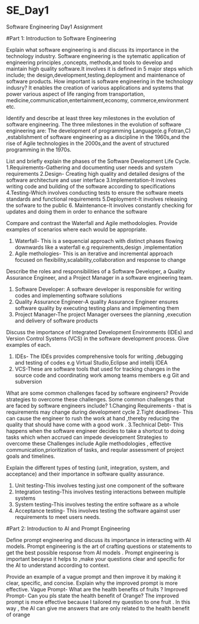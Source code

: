 # SE_Day1
Software Engineering Day1 Assignment

#Part 1: Introduction to Software Engineering

Explain what software engineering is and discuss its importance in the technology industry.
Software engineering is the sytematic application of engineering principles ,concepts, methods,and tools to develop and maintain high quality software.It involves
it is defined in 5 major steps which include; the design,development,testing,deployment and maintenance of software products.
How important is software engineering in the technology indusry? It enables the creation of various applications and systems that power various aspect of life ranging 
from transportation, medicine,communication,entertainment,economy, commerce,environment etc.

Identify and describe at least three key milestones in the evolution of software engineering.
The three milestones in the evolution of software engineering are: The development of programming Language(e.g Fotran,C) ,establishment of software engineering as a discipline in the 1960s,and the rise of Agile technologies in the 2000s,and the avent of structured programming in the 1970s.

List and briefly explain the phases of the Software Development Life Cycle.
1.Requirements-Gathering and documenting user needs and system requirements
2.Design- Creating high quality and detailed designs of the software architecture and user interface 
3.Implementation-It involves writing code and building of the software according to specifications 
4.Testing-Which involves conducting tests to ensure the software meets standards and functional requirements
5.Deployment-It involves releasing the sofware to the public 
6. Maintenance-It involves constantly checking for updates and doing them in order to enhance the software 

Compare and contrast the Waterfall and Agile methodologies. Provide examples of scenarios where each would be appropriate.
1. Waterfall- This is a sequencial approach with distinct phases flowing downwards like a waterfall e.g requirements,design ,implementation
2. Agile methologies- This is an iterative and incremental approach focused on flexibility,scalability,collaboration and response to change 

Describe the roles and responsibilities of a Software Developer, a Quality Assurance Engineer, and a Project Manager in a software engineering team.
1. Software Developer: A software developer is responsible for writing codes and implementing software solutions
2. Quality Assurance Engineer-A quality Assurance Engineer ensures software quality by executing testing plans and implementing them
3. Project Manager-The project Manager oversees the planning ,execution and delivery of software products 

Discuss the importance of Integrated Development Environments (IDEs) and Version Control Systems (VCS) in the software development process. Give examples of each.
1. IDEs- The IDEs provides  comprehensive tools for writing ,debugging and testing of codes e.g Virtual Studio,Eclipse and intellij IDEA
2. VCS-These are software tools that used for tracking changes in the source code and coordinating work among teams members e.g Git and subversion

What are some common challenges faced by software engineers? Provide strategies to overcome these challenges.
Some common challenges that are faced by software engineers include?
1.Changing Requirements - that is requirements may change during development cycle
2.Tight deadlines- This can cause the engineer to rush the work at hand ,thereby reducing the quality that should have come with a good work .
3.Technical Debt- This happens when the software engineer decides to take a shortcut to doing tasks which when accrued can impede development
Strategies to overcome these Challenges include Agile methodologies , effective communication,prioritization of tasks, and reqular assessment of project goals and timelines.

Explain the different types of testing (unit, integration, system, and acceptance) and their importance in software quality assurance.
1. Unit testing-This involves testing just one component of the software
2. Integration testing-This involves testing interactions between multiple systems
3. System testing-This involves testing the entire software as a whole
4. Acceptance testing- This involves testing the software against user requirements to meet users needs.

#Part 2: Introduction to AI and Prompt Engineering


Define prompt engineering and discuss its importance in interacting with AI models.
Prompt engineering is the art of crafting questions or statements to get the best possible response from AI models .
Prompt engineering is important becayse it helps to ,make your questions clear and specific for the AI to understand according to context.

Provide an example of a vague prompt and then improve it by making it clear, specific, and concise. Explain why the improved prompt is more effective.
Vague Prompt- What are the health benefits of fruits ?
Improved Prompt- Can you pls state the health benefit of Orange?
The improved prompt is more effective because I tailored my question to one fruit . In this way , the AI can give me answers that are only related to the health benefit of orange 
